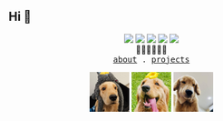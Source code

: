 ## Hi 👋

<p align="center">
  <img src="https://img.shields.io/badge/APS-000000?logo=autodesk&logoColor=fff" />
  <img src="https://img.shields.io/badge/Revit_API-%2321759B?logo=autodeskrevit&logoColor=white" />
  <img src="https://img.shields.io/badge/WPF-0089D6" />
  <img src="https://img.shields.io/badge/Vue-4FC08D" />
  <img src="https://img.shields.io/badge/ExpressJS-FFC517" />
  <br />
  👨🏽‍🚀🚀🐶🌟
  <br />
  <samp>
    <a href="#">about</a> .
    <a href="#">projects</a>
  </samp>
</p>

<div align="center">
  <img src="images/cyber.jpg" alt="cyber" width="70" />
  <img src="images/happy_cyber.jpg" alt="cyber" width="70" />
  <img src="images/fat_cyber.jpg" alt="cyber" width="70" />
</div>

<!--
**yuchen818/yuchen818** is a ✨ _special_ ✨ repository because its `README.md` (this file) appears on your GitHub profile.

Here are some ideas to get you started:

- 🔭 I’m currently working on ...
- 🌱 I’m currently learning ...
- 👯 I’m looking to collaborate on ...
- 🤔 I’m looking for help with ...
- 💬 Ask me about ...
- 📫 How to reach me: ...
- 😄 Pronouns: ...
- ⚡ Fun fact: ...
-->
